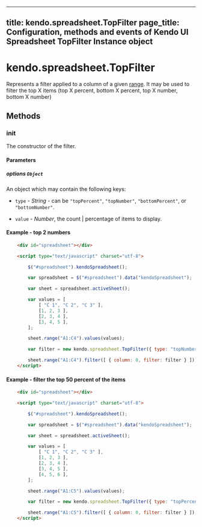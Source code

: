 
---
title: kendo.spreadsheet.TopFilter
page_title: Configuration, methods and events of Kendo UI Spreadsheet TopFilter Instance object
---

# kendo.spreadsheet.TopFilter

Represents a filter applied to a column of a given [range](/api/javascript/spreadsheet/range). It may be used to filter the top X items (top X percent, bottom X percent, top X number, bottom X number)

## Methods

### init

The constructor of the filter.

#### Parameters

##### options `Object`

An object which may contain the following keys:

* `type` -  *String* - can be `"topPercent"`, `"topNumber"`, `"bottomPercent"`, or `"bottomNumber"`.

* `value` - *Number*, the count | percentage of items to display.


#### Example - top 2 numbers


```html
    <div id="spreadsheet"></div>

    <script type="text/javascript" charset="utf-8">

        $("#spreadsheet").kendoSpreadsheet();

        var spreadsheet = $("#spreadsheet").data("kendoSpreadsheet");

        var sheet = spreadsheet.activeSheet();

        var values = [
            [ "C 1", "C 2", "C 3" ],
            [1, 2, 3 ],
            [2, 3, 4 ],
            [3, 4, 5 ],
        ];

        sheet.range("A1:C4").values(values);

        var filter = new kendo.spreadsheet.TopFilter({ type: "topNumber", value: 2 });

        sheet.range("A1:C4").filter([ { column: 0, filter: filter } ]);
    </script>
```

#### Example - filter the top 50 percent of the items


```html
    <div id="spreadsheet"></div>

    <script type="text/javascript" charset="utf-8">

        $("#spreadsheet").kendoSpreadsheet();

        var spreadsheet = $("#spreadsheet").data("kendoSpreadsheet");

        var sheet = spreadsheet.activeSheet();

        var values = [
            [ "C 1", "C 2", "C 3" ],
            [1, 2, 3 ],
            [2, 3, 4 ],
            [3, 4, 5 ],
            [4, 5, 6 ],
        ];

        sheet.range("A1:C5").values(values);

        var filter = new kendo.spreadsheet.TopFilter({ type: "topPercent", value: 50 });

        sheet.range("A1:C5").filter([ { column: 0, filter: filter } ]);
    </script>
```


